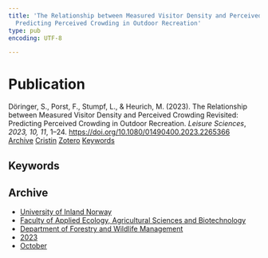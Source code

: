 ```yaml
---
title: 'The Relationship between Measured Visitor Density and Perceived Crowding Revisited:
  Predicting Perceived Crowding in Outdoor Recreation'
type: pub
encoding: UTF-8

---
```

<h1>Publication</h1>
<article id="csl-bib-container-7PGHV8SL" class="csl-bib-container">
  <div class="csl-bib-body"> <div class="csl-entry">Döringer, S., Porst, F., Stumpf, L., &#38; Heurich, M. (2023). The Relationship between Measured Visitor Density and Perceived Crowding Revisited: Predicting Perceived Crowding in Outdoor Recreation. <i>Leisure Sciences</i>, <i>2023, 10, 11</i>, 1–24. <a href="https://doi.org/10.1080/01490400.2023.2265366">https://doi.org/10.1080/01490400.2023.2265366</a></div> </div>
  <div class="csl-bib-buttons">
    <a href="#taxonomy-article-7PGHV8SL" alt="archive" class="csl-bib-button">Archive</a>
    <a href="https://app.cristin.no/results/show.jsf?id=2187349" alt="Cristin" class="csl-bib-button">Cristin</a>
    <a href="http://zotero.org/groups/5881554/items/7PGHV8SL" alt="Zotero" class="csl-bib-button">Zotero</a>
    <a href="#keywords-article-7PGHV8SL" alt="keywords" class="csl-bib-button">Keywords</a>
  </div>
  <div id="csl-bib-meta-container-7PGHV8SL"></div>
</article>
<div id="csl-bib-meta-7PGHV8SL" class="csl-bib-meta">
  <article id="keywords-article-7PGHV8SL" class="keywords-article">
    <h1>Keywords</h1>
    
  </article>
  <article id="taxonomy-article-7PGHV8SL" class="taxonomy-article">
    <h1>Archive</h1>
    <ul>
      <li><a href="{{< params subfolder >}}en/archive/?key=3DCRN523">University of Inland Norway</a></li>
      <li><a href="{{< params subfolder >}}en/archive/?key=T77LXH6D">Faculty of Applied Ecology, Agricultural Sciences and Biotechnology</a></li>
      <li><a href="{{< params subfolder >}}en/archive/?key=7TRARPE3">Department of Forestry and Wildlife Management</a></li>
      <li><a href="{{< params subfolder >}}en/archive/?key=WXLLSUEU">2023</a></li>
      <li><a href="{{< params subfolder >}}en/archive/?key=9CBJY7IQ">October</a></li>
    </ul>
  </article>
</div>
